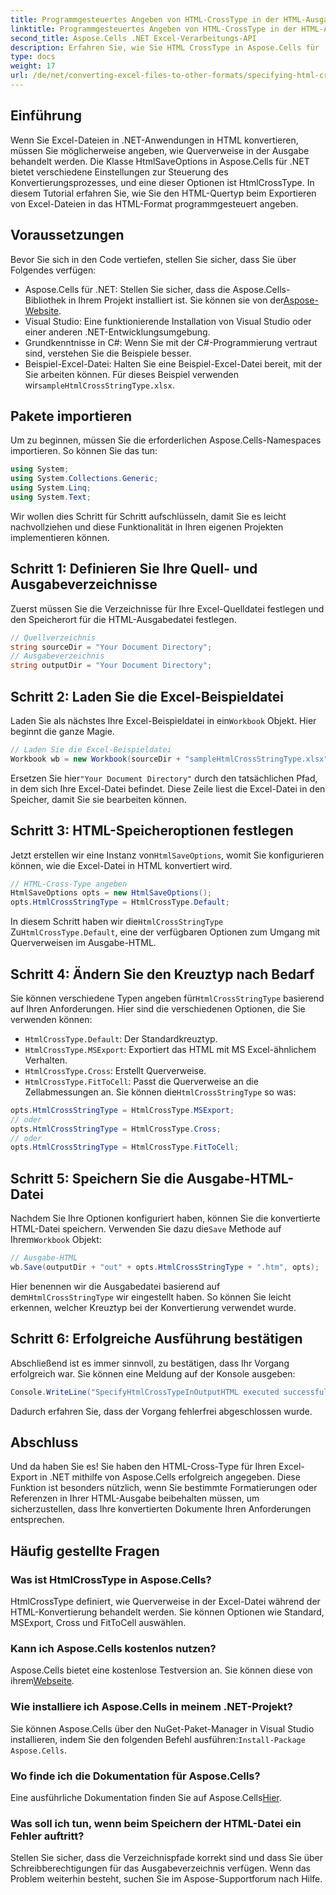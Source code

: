 ```yaml
---
title: Programmgesteuertes Angeben von HTML-CrossType in der HTML-Ausgabe in .NET
linktitle: Programmgesteuertes Angeben von HTML-CrossType in der HTML-Ausgabe in .NET
second_title: Aspose.Cells .NET Excel-Verarbeitungs-API
description: Erfahren Sie, wie Sie HTML CrossType in Aspose.Cells für .NET angeben. Folgen Sie unserem Schritt-für-Schritt-Tutorial, um Excel-Dateien präzise in HTML zu konvertieren.
type: docs
weight: 17
url: /de/net/converting-excel-files-to-other-formats/specifying-html-crosstype-in-output-html/
---
```

## Einführung
Wenn Sie Excel-Dateien in .NET-Anwendungen in HTML konvertieren, müssen Sie möglicherweise angeben, wie Querverweise in der Ausgabe behandelt werden. Die Klasse HtmlSaveOptions in Aspose.Cells für .NET bietet verschiedene Einstellungen zur Steuerung des Konvertierungsprozesses, und eine dieser Optionen ist HtmlCrossType. In diesem Tutorial erfahren Sie, wie Sie den HTML-Quertyp beim Exportieren von Excel-Dateien in das HTML-Format programmgesteuert angeben. 
## Voraussetzungen
Bevor Sie sich in den Code vertiefen, stellen Sie sicher, dass Sie über Folgendes verfügen:
-  Aspose.Cells für .NET: Stellen Sie sicher, dass die Aspose.Cells-Bibliothek in Ihrem Projekt installiert ist. Sie können sie von der[Aspose-Website](https://releases.aspose.com/cells/net/).
- Visual Studio: Eine funktionierende Installation von Visual Studio oder einer anderen .NET-Entwicklungsumgebung.
- Grundkenntnisse in C#: Wenn Sie mit der C#-Programmierung vertraut sind, verstehen Sie die Beispiele besser.
-  Beispiel-Excel-Datei: Halten Sie eine Beispiel-Excel-Datei bereit, mit der Sie arbeiten können. Für dieses Beispiel verwenden wir`sampleHtmlCrossStringType.xlsx`.
## Pakete importieren
Um zu beginnen, müssen Sie die erforderlichen Aspose.Cells-Namespaces importieren. So können Sie das tun:
```csharp
using System;
using System.Collections.Generic;
using System.Linq;
using System.Text;
```
Wir wollen dies Schritt für Schritt aufschlüsseln, damit Sie es leicht nachvollziehen und diese Funktionalität in Ihren eigenen Projekten implementieren können.
## Schritt 1: Definieren Sie Ihre Quell- und Ausgabeverzeichnisse
Zuerst müssen Sie die Verzeichnisse für Ihre Excel-Quelldatei festlegen und den Speicherort für die HTML-Ausgabedatei festlegen.
```csharp
// Quellverzeichnis
string sourceDir = "Your Document Directory";
// Ausgabeverzeichnis
string outputDir = "Your Document Directory";
```
## Schritt 2: Laden Sie die Excel-Beispieldatei
 Laden Sie als nächstes Ihre Excel-Beispieldatei in ein`Workbook` Objekt. Hier beginnt die ganze Magie.
```csharp
// Laden Sie die Excel-Beispieldatei
Workbook wb = new Workbook(sourceDir + "sampleHtmlCrossStringType.xlsx");
```
 Ersetzen Sie hier`"Your Document Directory"` durch den tatsächlichen Pfad, in dem sich Ihre Excel-Datei befindet. Diese Zeile liest die Excel-Datei in den Speicher, damit Sie sie bearbeiten können.
## Schritt 3: HTML-Speicheroptionen festlegen
 Jetzt erstellen wir eine Instanz von`HtmlSaveOptions`, womit Sie konfigurieren können, wie die Excel-Datei in HTML konvertiert wird.
```csharp
// HTML-Cross-Type angeben
HtmlSaveOptions opts = new HtmlSaveOptions();
opts.HtmlCrossStringType = HtmlCrossType.Default;
```
 In diesem Schritt haben wir die`HtmlCrossStringType` Zu`HtmlCrossType.Default`, eine der verfügbaren Optionen zum Umgang mit Querverweisen im Ausgabe-HTML.
## Schritt 4: Ändern Sie den Kreuztyp nach Bedarf
 Sie können verschiedene Typen angeben für`HtmlCrossStringType` basierend auf Ihren Anforderungen. Hier sind die verschiedenen Optionen, die Sie verwenden können:
- `HtmlCrossType.Default`: Der Standardkreuztyp.
- `HtmlCrossType.MSExport`: Exportiert das HTML mit MS Excel-ähnlichem Verhalten.
- `HtmlCrossType.Cross`: Erstellt Querverweise.
- `HtmlCrossType.FitToCell`: Passt die Querverweise an die Zellabmessungen an.
 Sie können die`HtmlCrossStringType` so was:
```csharp
opts.HtmlCrossStringType = HtmlCrossType.MSExport;
// oder
opts.HtmlCrossStringType = HtmlCrossType.Cross;
// oder
opts.HtmlCrossStringType = HtmlCrossType.FitToCell;
```
## Schritt 5: Speichern Sie die Ausgabe-HTML-Datei
 Nachdem Sie Ihre Optionen konfiguriert haben, können Sie die konvertierte HTML-Datei speichern. Verwenden Sie dazu die`Save` Methode auf Ihrem`Workbook` Objekt:
```csharp
// Ausgabe-HTML
wb.Save(outputDir + "out" + opts.HtmlCrossStringType + ".htm", opts);
```
 Hier benennen wir die Ausgabedatei basierend auf dem`HtmlCrossStringType` wir eingestellt haben. So können Sie leicht erkennen, welcher Kreuztyp bei der Konvertierung verwendet wurde.
## Schritt 6: Erfolgreiche Ausführung bestätigen
Abschließend ist es immer sinnvoll, zu bestätigen, dass Ihr Vorgang erfolgreich war. Sie können eine Meldung auf der Konsole ausgeben:
```csharp
Console.WriteLine("SpecifyHtmlCrossTypeInOutputHTML executed successfully.\r\n");
```
Dadurch erfahren Sie, dass der Vorgang fehlerfrei abgeschlossen wurde.
## Abschluss
Und da haben Sie es! Sie haben den HTML-Cross-Type für Ihren Excel-Export in .NET mithilfe von Aspose.Cells erfolgreich angegeben. Diese Funktion ist besonders nützlich, wenn Sie bestimmte Formatierungen oder Referenzen in Ihrer HTML-Ausgabe beibehalten müssen, um sicherzustellen, dass Ihre konvertierten Dokumente Ihren Anforderungen entsprechen.
## Häufig gestellte Fragen
### Was ist HtmlCrossType in Aspose.Cells?  
HtmlCrossType definiert, wie Querverweise in der Excel-Datei während der HTML-Konvertierung behandelt werden. Sie können Optionen wie Standard, MSExport, Cross und FitToCell auswählen.
### Kann ich Aspose.Cells kostenlos nutzen?  
 Aspose.Cells bietet eine kostenlose Testversion an. Sie können diese von ihrem[Webseite](https://releases.aspose.com/).
### Wie installiere ich Aspose.Cells in meinem .NET-Projekt?  
 Sie können Aspose.Cells über den NuGet-Paket-Manager in Visual Studio installieren, indem Sie den folgenden Befehl ausführen:`Install-Package Aspose.Cells`.
### Wo finde ich die Dokumentation für Aspose.Cells?  
 Eine ausführliche Dokumentation finden Sie auf Aspose.Cells[Hier](https://reference.aspose.com/cells/net/).
### Was soll ich tun, wenn beim Speichern der HTML-Datei ein Fehler auftritt?  
Stellen Sie sicher, dass die Verzeichnispfade korrekt sind und dass Sie über Schreibberechtigungen für das Ausgabeverzeichnis verfügen. Wenn das Problem weiterhin besteht, suchen Sie im Aspose-Supportforum nach Hilfe.